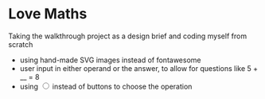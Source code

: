 # Love Maths

Taking the walkthrough project as a design brief and coding myself from scratch

- using hand-made SVG images instead of fontawesome
- user input in either operand or the answer, to allow for questions like 5 + __ = 8
- using <input type="radio"> instead of buttons to choose the operation